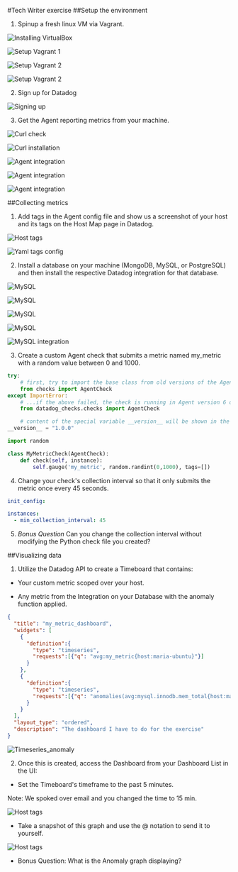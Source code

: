 #Tech Writer exercise
##Setup the environment

1. Spinup a fresh linux VM via Vagrant.


![Installing VirtualBox](./screenshots/1_vb_installed.jpg "Installing VirtualBox")

![Setup Vagrant 1](./screenshots/2_setting_up_vagrantpm.jpg "Setting up Vagrant part 1")

![Setup Vagrant 2](./screenshots/3.1_vagrant_up.jpg "Setting up Vagrant part 2")

![Setup Vagrant 2](./screenshots/3.2_vagrant_up.jpg "Setting up Vagrant part 2")

2. Sign up for Datadog

![Signing up](./screenshots/4_signing_up.jpg "Setting up Vagrant part 2")

3. Get the Agent reporting metrics from your machine.

![Curl check](./screenshots/5.1_curl_not_installed.jpg "Curl check")

![Curl installation](./screenshots/5.2_curl_installing.jpg "Curl installation")

![Agent integration](./screenshots/6_install_datadog_agent.jpg "Agent integration")

![Agent integration](./screenshots/7_agent_installed.jpg "Agent installed")

![Agent integration](./screenshots/9_agent_reporting_dashboard.jpg "Agent installed")

##Collecting metrics

1. Add tags in the Agent config file and show us a screenshot of your host and its tags on the Host Map page in Datadog.

![Host tags](./screenshots/10.1_host_tags.jpg "Host tags")

![Yaml tags config](./screenshots/10.2_yaml_tags.jpg "Yaml tags config")

2. Install a database on your machine (MongoDB, MySQL, or PostgreSQL) and then install the respective Datadog integration for that database.

![MySQL](./screenshots/11_install_mysql.jpg "Installing MySQL")

![MySQL](./screenshots/12_mysql_installed.jpg "MySQL installed")

![MySQL](./screenshots/13_mysql_user_grant_privileges.jpg "Installing MySQL")

![MySQL](./screenshots/14_mysql_user_for_agent.jpg "mysql user")


![MySQL integration](./screenshots/15_slave_status.jpg "Installing MySQL integration")

3. Create a custom Agent check that submits a metric named my_metric with a random value between 0 and 1000.


```python
try:
    # first, try to import the base class from old versions of the Agent...
    from checks import AgentCheck
except ImportError:
    # ...if the above failed, the check is running in Agent version 6 or later
    from datadog_checks.checks import AgentCheck

	# content of the special variable __version__ will be shown in the Agent status page
__version__ = "1.0.0"

import random

class MyMetricCheck(AgentCheck):
    def check(self, instance):
        self.gauge('my_metric', random.randint(0,1000), tags=[])
```

4. Change your check's collection interval so that it only submits the metric once every 45 seconds.

```yml
init_config:

instances:
  - min_collection_interval: 45

```

5. *Bonus Question* Can you change the collection interval without modifying the Python check file you created?

##Visualizing data

1. Utilize the Datadog API to create a Timeboard that contains:

* Your custom metric scoped over your host.

* Any metric from the Integration on your Database with the anomaly function applied.

```json
{
  "title": "my_metric_dashboard",
  "widgets": [
    {
      "definition":{
        "type": "timeseries",
        "requests":[{"q": "avg:my_metric{host:maria-ubuntu}"}]
      }
    },
    {
      "definition":{
        "type": "timeseries",
        "requests":[{"q": "anomalies(avg:mysql.innodb.mem_total{host:maria-ubuntu}, 'basic', 2)"}]
      }
    }
  ],
  "layout_type": "ordered",
  "description": "The dashboard I have to do for the exercise"
}

```
![Timeseries_anomaly](./screenshots/timeseries_anomaly.jpg "Timeseries and anomaly")

2. Once this is created, access the Dashboard from your Dashboard List in the UI:


* Set the Timeboard's timeframe to the past 5 minutes.

Note: We spoked over email and you changed the time to 15 min.

![Host tags](./screenshots/change_in_custom_metric_period.jpg "Change to 15 mins")


* Take a snapshot of this graph and use the @ notation to send it to yourself.

![Host tags](./screenshots/send_notation.jpg "Host and tags")

* Bonus Question: What is the Anomaly graph displaying?